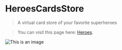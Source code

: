 # HeroesCardsStore

>A virtual card store of your favorite superheroes

>You can visit this page here: [Heroes](https://celfiew.github.io/HeroesCardsStore/).


![This is an image](https://github.com/celfiew/heroes-pseudo/blob/main/celfiew.github.io_heroes-pseudo_.png)
